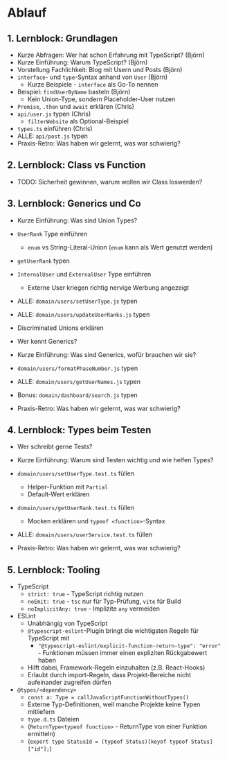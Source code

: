 # Ablauf

## 1. Lernblock: Grundlagen

- Kurze Abfragen: Wer hat schon Erfahrung mit TypeScript? (Björn)
- Kurze Einführung: Warum TypeScript? (Björn)
- Vorstellung Fachlichkeit: Blog mit Usern und Posts (Björn)
- `interface`- und `type`-Syntax anhand von `User` (Björn)
  - Kurze Beispiele - `interface` als Go-To nennen
- Beispiel: `findUserByName` basteln (Björn)
  - Kein Union-Type, sondern Placeholder-User nutzen
- `Promise`, `.then` und `await` erklären (Chris)
- `api/user.js` typen (Chris)
  - `filterWebsite` als Optional-Beispiel
- `types.ts` einführen (Chris)
- ALLE: `api/post.js` typen
- Praxis-Retro: Was haben wir gelernt, was war schwierig?

## 2. Lernblock: Class vs Function

- TODO: Sicherheit gewinnen, warum wollen wir Class loswerden?

## 3. Lernblock: Generics und Co

- Kurze Einführung: Was sind Union Types?
- `UserRank` Type einführen
  - `enum` vs String-Literal-Union (`enum` kann als Wert genutzt werden)
- `getUserRank` typen
- `InternalUser` und `ExternalUser` Type einführen
  - Externe User kriegen richtig nervige Werbung angezeigt
- ALLE: `domain/users/setUserType.js` typen
- ALLE: `domain/users/updateUserRanks.js` typen
- Discriminated Unions erklären

- Wer kennt Generics?
- Kurze Einführung: Was sind Generics, wofür brauchen wir sie?
- `domain/users/formatPhaseNumber.js` typen
- ALLE: `domain/users/getUserNames.js` typen
- Bonus: `domain/dashboard/search.js` typen

- Praxis-Retro: Was haben wir gelernt, was war schwierig?

## 4. Lernblock: Types beim Testen

- Wer schreibt gerne Tests?
- Kurze Einführung: Warum sind Testen wichtig und wie helfen Types?
- `domain/users/setUserType.test.ts` füllen
  - Helper-Funktion mit `Partial`
  - Default-Wert erklären
- `domain/users/getUserRank.test.ts` füllen
  - Mocken erklären und `typeof <function>`-Syntax
- ALLE: `domain/users/userService.test.ts` füllen

- Praxis-Retro: Was haben wir gelernt, was war schwierig?

## 5. Lernblock: Tooling

- TypeScript
  - `strict: true` - TypeScript richtig nutzen
  - `noEmit: true` - `tsc` nur für Typ-Prüfung, `vite` für Build
  - `noImplicitAny: true` - Implizite `any` vermeiden
- ESLint
  - Unabhängig von TypeScript
  - `@typescript-eslint`-Plugin bringt die wichtigsten Regeln für TypeScript mit
    - `"@typescript-eslint/explicit-function-return-type": "error"` - Funktionen müssen immer einen expliziten Rückgabewert haben
  - Hilft dabei, Framework-Regeln einzuhalten (z.B. React-Hooks)
  - Erlaubt durch import-Regeln, dass Projekt-Bereiche nicht aufeinander zugreifen dürfen
- `@types/<dependency>`
  - `const a: Type = callJavaScriptFunctionWithoutTypes()`
  - Externe Typ-Definitionen, weil manche Projekte keine Typen mitliefern
  - `type.d.ts` Dateien
  - (`ReturnType<typeof function>` - ReturnType von einer Funktion ermitteln)
  - (`export type StatusId = (typeof Status)[keyof typeof Status]["id"];`)
